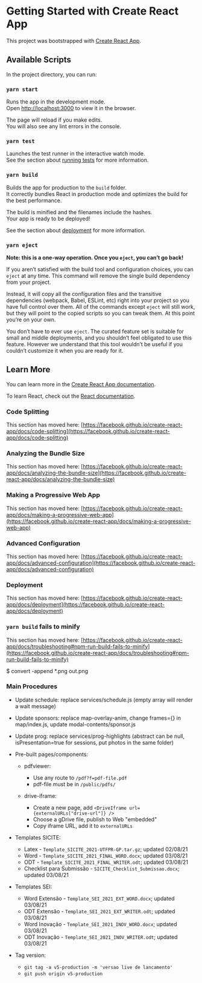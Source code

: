 # Getting Started with Create React App

This project was bootstrapped with [Create React App](https://github.com/facebook/create-react-app).

## Available Scripts

In the project directory, you can run:

### `yarn start`

Runs the app in the development mode.\
Open [http://localhost:3000](http://localhost:3000) to view it in the browser.

The page will reload if you make edits.\
You will also see any lint errors in the console.

### `yarn test`

Launches the test runner in the interactive watch mode.\
See the section about [running tests](https://facebook.github.io/create-react-app/docs/running-tests) for more information.

### `yarn build`

Builds the app for production to the `build` folder.\
It correctly bundles React in production mode and optimizes the build for the best performance.

The build is minified and the filenames include the hashes.\
Your app is ready to be deployed!

See the section about [deployment](https://facebook.github.io/create-react-app/docs/deployment) for more information.

### `yarn eject`

**Note: this is a one-way operation. Once you `eject`, you can’t go back!**

If you aren’t satisfied with the build tool and configuration choices, you can `eject` at any time. This command will remove the single build dependency from your project.

Instead, it will copy all the configuration files and the transitive dependencies (webpack, Babel, ESLint, etc) right into your project so you have full control over them. All of the commands except `eject` will still work, but they will point to the copied scripts so you can tweak them. At this point you’re on your own.

You don’t have to ever use `eject`. The curated feature set is suitable for small and middle deployments, and you shouldn’t feel obligated to use this feature. However we understand that this tool wouldn’t be useful if you couldn’t customize it when you are ready for it.

## Learn More

You can learn more in the [Create React App documentation](https://facebook.github.io/create-react-app/docs/getting-started).

To learn React, check out the [React documentation](https://reactjs.org/).

### Code Splitting

This section has moved here: [https://facebook.github.io/create-react-app/docs/code-splitting](https://facebook.github.io/create-react-app/docs/code-splitting)

### Analyzing the Bundle Size

This section has moved here: [https://facebook.github.io/create-react-app/docs/analyzing-the-bundle-size](https://facebook.github.io/create-react-app/docs/analyzing-the-bundle-size)

### Making a Progressive Web App

This section has moved here: [https://facebook.github.io/create-react-app/docs/making-a-progressive-web-app](https://facebook.github.io/create-react-app/docs/making-a-progressive-web-app)

### Advanced Configuration

This section has moved here: [https://facebook.github.io/create-react-app/docs/advanced-configuration](https://facebook.github.io/create-react-app/docs/advanced-configuration)

### Deployment

This section has moved here: [https://facebook.github.io/create-react-app/docs/deployment](https://facebook.github.io/create-react-app/docs/deployment)

### `yarn build` fails to minify

This section has moved here: [https://facebook.github.io/create-react-app/docs/troubleshooting#npm-run-build-fails-to-minify](https://facebook.github.io/create-react-app/docs/troubleshooting#npm-run-build-fails-to-minify)

$ convert -append \*.png out.png

### Main Procedures

- Update schedule: replace services/schedule.js (empty array will render a wait message)

- Update sponsors: replace map-overlay-anim, change frames={} in map/index.js, update modal-contents/sponsor.js

- Update prog: replace services/prog-highlights (abstract can be null, isPresentation=true for sessions, put photos in the same folder)

- Pre-built pages/components:

  - pdfviewer:

    - Use any route to `/pdf?f=pdf-file.pdf`
    - pdf-file must be in `/public/pdfs/`

  - drive-iframe:
    - Create a new page, add `<DriveIframe url={externalURLs["drive-url"]} />`
    - Choose a gDrive file, publish to Web "embedded"
    - Copy iframe URL, add it to `externalURLs`

- Templates SICITE:

  - Latex - `Template_SICITE_2021-UTFPR-GP.tar.gz`; updated 02/08/21
  - Word - `Template_SICITE_2021_FINAL_WORD.docx`; updated 03/08/21
  - ODT - `Template_SICITE_2021_FINAL_WRITER.odt`; updated 03/08/21
  - Checklist para Submissão - `SICITE_Checklist_Submissao.docx`; updated 03/08/21

- Templates SEI:

  - Word Extensão - `Template_SEI_2021_EXT_WORD.docx`; updated 03/08/21
  - ODT Extensão - `Template_SEI_2021_EXT_WRITER.odt`; updated 03/08/21
  - Word Inovação - `Template_SEI_2021_INOV_WORD.docx`; updated 03/08/21
  - ODT Inovação - `Template_SEI_2021_INOV_WRITER.odt`; updated 03/08/21

- Tag version:
  - `git tag -a v5-production -m 'versao live de lancamento'`
  - `git push origin v5-production`
